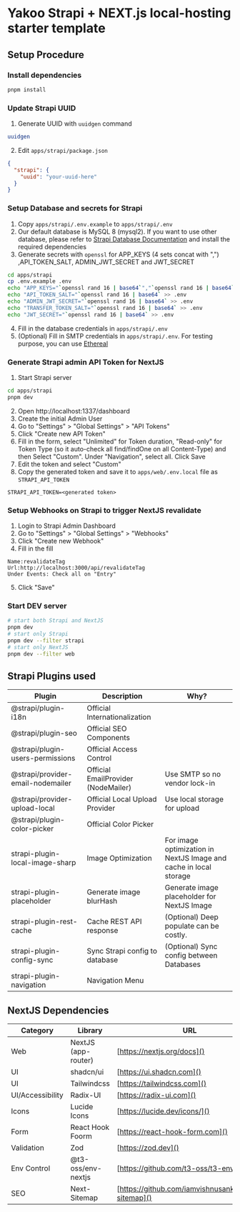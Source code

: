 # Yakoo Strapi + NEXT.js local-hosting starter template

## Setup Procedure

### Install dependencies

```bash
pnpm install
```

### Update Strapi UUID

1. Generate UUID with `uuidgen` command

```bash
uuidgen
```

2. Edit `apps/strapi/package.json`

```json
{
  "strapi": {
    "uuid": "your-uuid-here"
  }
}
```

### Setup Database and secrets for Strapi

1. Copy `apps/strapi/.env.example` to `apps/strapi/.env`
2. Our default database is MySQL 8 (mysql2). If you want to use other database, please refer to [Strapi Database Documentation](https://docs.strapi.io/dev-docs/configurations/database)
   and install the required dependencies
3. Generate secrets with `openssl` for APP_KEYS (4 sets concat with ",") ,API_TOKEN_SALT, ADMIN_JWT_SECRET and JWT_SECRET

```bash
cd apps/strapi
cp .env.example .env
echo "APP_KEYS="`openssl rand 16 | base64`","`openssl rand 16 | base64`","`openssl rand 16 | base64`","`openssl rand 16 | base64` >> .env
echo "API_TOKEN_SALT="`openssl rand 16 | base64` >> .env
echo "ADMIN_JWT_SECRET="`openssl rand 16 | base64` >> .env
echo "TRANSFER_TOKEN_SALT="`openssl rand 16 | base64` >> .env
echo "JWT_SECRET="`openssl rand 16 | base64` >> .env
```

4. Fill in the database credentials in `apps/strapi/.env`
5. (Optional) Fill in SMTP credentials in `apps/strapi/.env`. For testing purpose, you can use [Ethereal](https://ethereal.email/)

### Generate Strapi admin API Token for NextJS

1. Start Strapi server

```bash
cd apps/strapi
pnpm dev
```

2. Open http://localhost:1337/dashboard
3. Create the initial Admin User
4. Go to "Settings" > "Global Settings" > "API Tokens"
5. Click "Create new API Token"
6. Fill in the form, select "Unlimited" for Token duration, "Read-only" for Token Type (so it auto-check all find/findOne on all Content-Type) and then Select "Custom". Under "Navigation", select all. Click Save
7. Edit the token and select "Custom"
8. Copy the generated token and save it to `apps/web/.env.local` file as `STRAPI_API_TOKEN`

```env
STRAPI_API_TOKEN=<generated token>
```

### Setup Webhooks on Strapi to trigger NextJS revalidate

1. Login to Strapi Admin Dashboard
2. Go to "Settings" > "Global Settings" > "Webhooks"
3. Click "Create new Webhook"
4. Fill in the fill

```
Name:revalidateTag
Url:http://localhost:3000/api/revalidateTag
Under Events: Check all on "Entry"
```

5. Click "Save"

### Start DEV server

```bash
# start both Strapi and NextJS
pnpm dev
# start only Strapi
pnpm dev --filter strapi
# start only NextJS
pnpm dev --filter web
```

## Strapi Plugins used

| Plugin                            | Description                         | Why?                                                              |
| --------------------------------- | ----------------------------------- | ----------------------------------------------------------------- |
| @strapi/plugin-i18n               | Official Internationalization       |                                                                   |
| @strapi/plugin-seo                | Official SEO Components             |                                                                   |
| @strapi/plugin-users-permissions  | Official Access Control             |                                                                   |
| @strapi/provider-email-nodemailer | Official EmailProvider (NodeMailer) | Use SMTP so no vendor lock-in                                     |
| @strapi/provider-upload-local     | Official Local Upload Provider      | Use local storage for upload                                      |
| @strapi/plugin-color-picker       | Official Color Picker               |                                                                   |
| strapi-plugin-local-image-sharp   | Image Optimization                  | For image optimization in NextJS Image and cache in local storage |
| strapi-plugin-placeholder         | Generate image blurHash             | Generate image placeholder for NextJS Image                       |
| strapi-plugin-rest-cache          | Cache REST API response             | (Optional) Deep populate can be costly.                           |
| strapi-plugin-config-sync         | Sync Strapi config to database      | (Optional) Sync config between Databases                          |
| strapi-plugin-navigation          | Navigation Menu                     |                                                                   |

## NextJS Dependencies

| Category         | Library             | URL                                                 |
| ---------------- | ------------------- | --------------------------------------------------- |
| Web              | NextJS (app-router) | [https://nextjs.org/docs]()                         |
| UI               | shadcn/ui           | [https://ui.shadcn.com]()                           |
| UI               | Tailwindcss         | [https://tailwindcss.com]()                         |
| UI/Accessibility | Radix-UI            | [https://radix-ui.com]()                            |
| Icons            | Lucide Icons        | [https://lucide.dev/icons/]()                       |
| Form             | React Hook Foorm    | [https://react-hook-form.com]()                     |
| Validation       | Zod                 | [https://zod.dev]()                                 |
| Env Control      | @t3-oss/env-nextjs  | [https://github.com/t3-oss/t3-env]()                |
| SEO              | Next-Sitemap        | [https://github.com/iamvishnusankar/next-sitemap]() |
